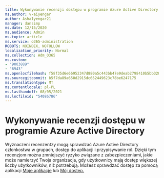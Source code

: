 ```yaml
---
title: Wykonywanie recenzji dostępu w programie Azure Active Directory
ms.author: v-aiyengar
author: AshaIyengar21
manager: dansimp
ms.date: 12/15/2020
ms.audience: Admin
ms.topic: article
ms.service: o365-administration
ROBOTS: NOINDEX, NOFOLLOW
localization_priority: Normal
ms.collection: Adm_O365
ms.custom:
- "9003889"
- "6943"
ms.openlocfilehash: f58f35d6e66952347d880a5c443bb47e9deab2798410b5bb32895667572f1f58
ms.sourcegitcommit: b5f7da89a650d2915dc652449623c78be6247175
ms.translationtype: MT
ms.contentlocale: pl-PL
ms.lasthandoff: 08/05/2021
ms.locfileid: "54086786"
---
```

# <a name="perform-access-reviews-in-azure-active-directory"></a>Wykonywanie recenzji dostępu w programie Azure Active Directory

Wyznaczeni recenzentzy mogą sprawdzać Azure Active Directory członkostwa w grupach, dostęp do aplikacji i przypisywanie ról. Dzięki tym recenzjom można zmniejszyć ryzyko związane z zabezpieczeniami, jakie może namierzyć Twoja organizacja, gdy użytkownicy mają dostęp większej liczby użytkowników, niż potrzebują. Możesz sprawdzać dostęp za pomocą aplikacji [Moje aplikacje](https://go.microsoft.com/fwlink/?linkid=2134605) lub [Mój dostęp.](https://go.microsoft.com/fwlink/?linkid=2134505)